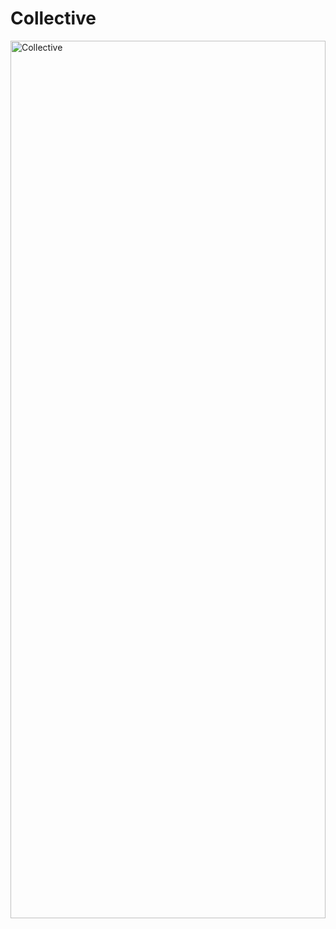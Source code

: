 <h1>Collective</h1>

<img src="https://github.com/sagarparker/Collective/blob/main/assets/Collective.png" alt="Collective" width="100%" height="60%"/>